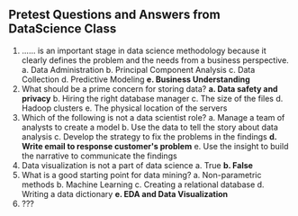 ## Pretest Questions and Answers from DataScience Class

1.  ...... is an important stage in data science methodology because it clearly defines the problem and the needs from a business perspective.
    a. Data Administration
    b. Principal Component Analysis
    c. Data Collection
    d. Predictive Modeling
    **e. Business Understanding** <br>
2.  What should be a prime concern for storing data?
    **a. Data safety and privacy**
    b. Hiring the right database manager
    c. The size of the files
    d. Hadoop clusters
    e. The physical location of the servers <br>
3.  Which of the following is not a data scientist role?
    a. Manage a team of analysts to create a model
    b. Use the data to tell the story about data analysis
    c. Develop the strategy to fix the problems in the findings
    **d. Write email to response customer's problem**
    e. Use the insight to build the narrative to communicate the findings <br>
4.  Data visualization is not a part of data science
    a. True
    **b. False** <br>
5.  What is a good starting point for data mining?
    a. Non-parametric methods
    b. Machine Learning
    c. Creating a relational database
    d. Writing a data dictionary
    **e. EDA and Data Visualization** <br>
6.  ???
